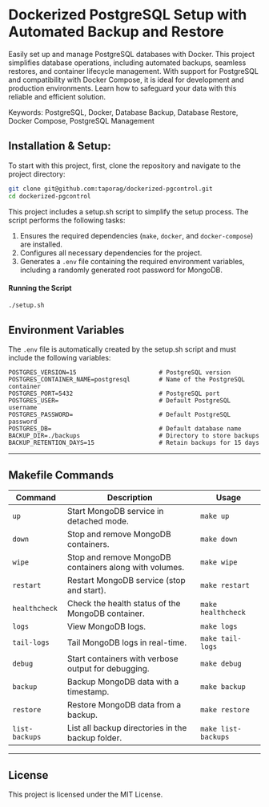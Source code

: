 # Dockerized PostgreSQL Setup with Automated Backup and Restore

Easily set up and manage PostgreSQL databases with Docker. This project simplifies database operations, including automated backups, seamless restores, and container lifecycle management. With support for PostgreSQL and compatibility with Docker Compose, it is ideal for development and production environments. Learn how to safeguard your data with this reliable and efficient solution.

Keywords: PostgreSQL, Docker, Database Backup, Database Restore, Docker Compose, PostgreSQL Management


## Installation & Setup:
To start with this project, first, clone the repository and navigate to the project directory:

```bash
git clone git@github.com:taporag/dockerized-pgcontrol.git
cd dockerized-pgcontrol
```

This project includes a setup.sh script to simplify the setup process. The script performs the following tasks:

1. Ensures the required dependencies (`make`, `docker`, and `docker-compose`) are installed.
2. Configures all necessary dependencies for the project.
3. Generates a `.env` file containing the required environment variables, including a randomly generated root password for MongoDB.

#### Running the Script
```bash
./setup.sh
```

## Environment Variables

The `.env` file is automatically created by the setup.sh script and must include the following variables:

```dotenv
POSTGRES_VERSION=15                       # PostgreSQL version
POSTGRES_CONTAINER_NAME=postgresql        # Name of the PostgreSQL container
POSTGRES_PORT=5432                        # PostgreSQL port
POSTGRES_USER=                            # Default PostgreSQL username
POSTGRES_PASSWORD=                        # Default PostgreSQL password
POSTGRES_DB=                              # Default database name
BACKUP_DIR=./backups                      # Directory to store backups
BACKUP_RETENTION_DAYS=15                  # Retain backups for 15 days
```

---

## Makefile Commands

| **Command**       | **Description**                                                                                 | **Usage**               |
|-------------------|-------------------------------------------------------------------------------------------------|-------------------------|
| `up`              | Start MongoDB service in detached mode.                                                         | `make up`               |
| `down`            | Stop and remove MongoDB containers.                                                             | `make down`             |
| `wipe`            | Stop and remove MongoDB containers along with volumes.                                          | `make wipe`             |
| `restart`         | Restart MongoDB service (stop and start).                                                       | `make restart`          |
| `healthcheck`     | Check the health status of the MongoDB container.                                               | `make healthcheck`      |
| `logs`            | View MongoDB logs.                                                                              | `make logs`             |
| `tail-logs`       | Tail MongoDB logs in real-time.                                                                 | `make tail-logs`        |
| `debug`           | Start containers with verbose output for debugging.                                             | `make debug`            |
| `backup`          | Backup MongoDB data with a timestamp.                                                           | `make backup`           |
| `restore`         | Restore MongoDB data from a backup.                                                             | `make restore`          |
| `list-backups`    | List all backup directories in the backup folder.                                               | `make list-backups`     |

---

## License
This project is licensed under the MIT License.